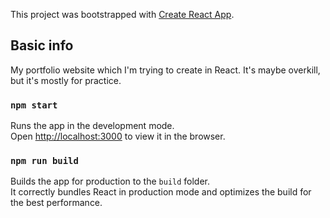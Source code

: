 This project was bootstrapped with [Create React App](https://github.com/facebook/create-react-app).

## Basic info

My portfolio website which I'm trying to create in React. It's maybe overkill, but it's mostly for practice.

### `npm start`

Runs the app in the development mode.<br>
Open [http://localhost:3000](http://localhost:3000) to view it in the browser.

### `npm run build`

Builds the app for production to the `build` folder.<br>
It correctly bundles React in production mode and optimizes the build for the best performance.



